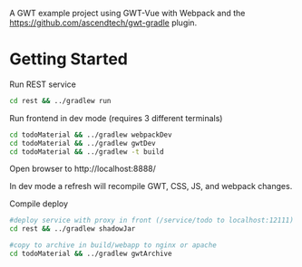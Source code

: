A GWT example project using GWT-Vue with Webpack and the https://github.com/ascendtech/gwt-gradle plugin.

# Getting Started

Run REST service
```bash
cd rest && ../gradlew run
```


Run frontend in dev mode (requires 3 different terminals)
```bash
cd todoMaterial && ../gradlew webpackDev
cd todoMaterial && ../gradlew gwtDev
cd todoMaterial && ../gradlew -t build
```
Open browser to http://localhost:8888/


In dev mode a refresh will recompile GWT, CSS, JS, and webpack changes.

Compile deploy
```bash
#deploy service with proxy in front (/service/todo to localhost:12111) (run service using java -jar)
cd rest && ../gradlew shadowJar

#copy to archive in build/webapp to nginx or apache
cd todoMaterial && ../gradlew gwtArchive
```
